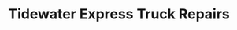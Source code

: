 ---
title: "Tidewater Express Truck Repairs"
url: /chesapeake/tidewater-express-truck-repairs/
shop: car repair
---